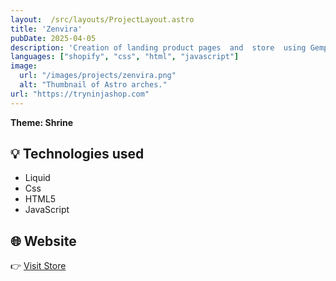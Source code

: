 ```yaml
---
layout:  /src/layouts/ProjectLayout.astro
title: 'Zenvira'
pubDate: 2025-04-05
description: 'Creation of landing product pages  and  store  using Gempages, Shrine, Liquid, CSS, JavaScript, and HTML.'
languages: ["shopify", "css", "html", "javascript"]
image:
  url: "/images/projects/zenvira.png"
  alt: "Thumbnail of Astro arches."
url: "https://tryninjashop.com"
--- 
```


**Theme: Shrine**


## 💡 Technologies used

- Liquid
- Css
- HTML5
- JavaScript


## 🌐 Website

👉 [Visit Store](https://tryninjashop.com/) 

